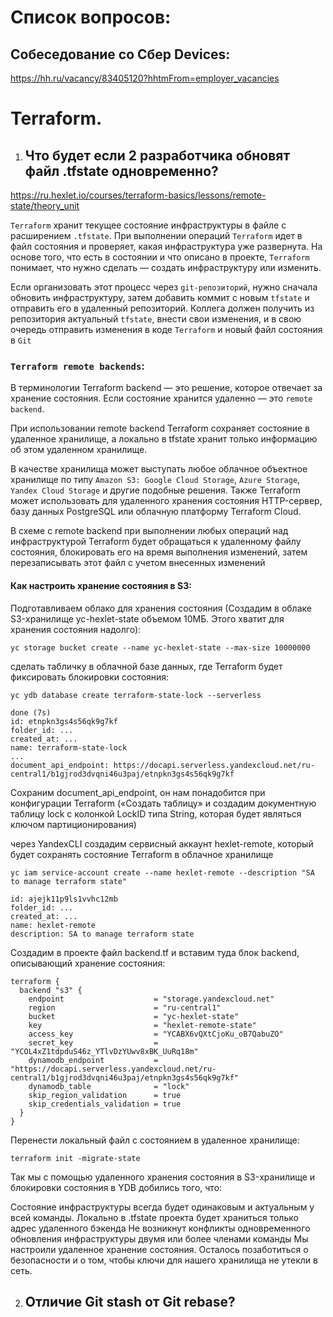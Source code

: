 # Список вопросов:

## Собеседование со Сбер Devices:
https://hh.ru/vacancy/83405120?hhtmFrom=employer_vacancies


# Terraform.

1. ## Что будет если 2 разработчика обновят файл .tfstate одновременно?

https://ru.hexlet.io/courses/terraform-basics/lessons/remote-state/theory_unit

`Terraform` хранит текущее состояние инфраструктуры в файле с расширением `.tfstate`. При выполнении операций `Terraform` идет в файл состояния и проверяет, какая инфраструктура уже развернута. На основе того, что есть в состоянии и что описано в проекте, `Terraform` понимает, что нужно сделать — создать инфраструктуру или изменить.

Если организовать этот процесс через `git-репозиторий`, нужно сначала обновить инфраструктуру, затем добавить коммит с новым `tfstate` и отправить его в удаленный репозиторий. Коллега должен получить из репозитория актуальный `tfstate`, внести свои изменения, и в свою очередь отправить изменения в коде `Terraform` и новый файл состояния в `Git`

### `Terraform remote backends`:

В терминологии Terraform backend — это решение, которое отвечает за хранение состояния. Если состояние хранится удаленно — это `remote backend`.

При использовании remote backend Terraform сохраняет состояние в удаленное хранилище, а локально в tfstate хранит только информацию об этом удаленном хранилище.

В качестве хранилища может выступать любое облачное объектное хранилище по типу `Amazon S3: Google Cloud Storage`, `Azure Storage`, `Yandex Cloud Storage` и другие подобные решения. Также Terraform может использовать для удаленного хранения состояния HTTP-сервер, базу данных PostgreSQL или облачную платформу Terraform Cloud.

В схеме с remote backend при выполнении любых операций над инфраструктурой Terraform будет обращаться к удаленному файлу состояния, блокировать его на время выполнения изменений, затем перезаписывать этот файл с учетом внесенных изменений

#### Как настроить хранение состояния в S3:
Подготавливаем облако для хранения состояния (Создадим в облаке S3-хранилище yc-hexlet-state объемом 10МБ. Этого хватит для хранения состояния надолго):
```
yc storage bucket create --name yc-hexlet-state --max-size 10000000
```
сделать табличку в облачной базе данных, где Terraform будет фиксировать блокировки состояния:
```
yc ydb database create terraform-state-lock --serverless

done (7s)
id: etnpkn3gs4s56qk9g7kf
folder_id: ...
created_at: ...
name: terraform-state-lock
...
document_api_endpoint: https://docapi.serverless.yandexcloud.net/ru-central1/b1gjrod3dvqni46u3paj/etnpkn3gs4s56qk9g7kf
```
Сохраним document_api_endpoint, он нам понадобится при конфигурации Terraform («Создать таблицу» и создадим документную таблицу lock с колонкой LockID типа String, которая будет являться ключом партиционирования)

через YandexCLI создадим сервисный аккаунт hexlet-remote, который будет сохранять состояние Terraform в облачное хранилище
```
yc iam service-account create --name hexlet-remote --description "SA to manage terraform state"

id: ajejk11p9ls1vvhc12mb
folder_id: ...
created_at: ...
name: hexlet-remote
description: SA to manage terraform state
```

Создадим в проекте файл backend.tf и вставим туда блок backend, описывающий хранение состояния:
```
terraform {
  backend "s3" {
    endpoint                    = "storage.yandexcloud.net"
    region                      = "ru-central1"
    bucket                      = "yc-hexlet-state"
    key                         = "hexlet-remote-state"
    access_key                  = "YCABX6vQXtCjoKu_oB7QabuZO"
    secret_key                  = "YCOL4xZ1tdpduS46z_YTlvDzYUwv8xBK_UuRq18m"
    dynamodb_endpoint           = "https://docapi.serverless.yandexcloud.net/ru-central1/b1gjrod3dvqni46u3paj/etnpkn3gs4s56qk9g7kf"
    dynamodb_table              = "lock"
    skip_region_validation      = true
    skip_credentials_validation = true
  }
}
```
Перенести локальный файл с состоянием в удаленное хранилище:
```
terraform init -migrate-state
```

Так мы с помощью удаленного хранения состояния в S3-хранилище и блокировки состояния в YDB добились того, что:

Состояние инфраструктуры всегда будет одинаковым и актуальным у всей команды. Локально в .tfstate проекта будет храниться только адрес удаленного бэкенда
Не возникнут конфликты одновременного обновления инфраструктуры двумя или более членами команды
Мы настроили удаленное хранение состояния. Осталось позаботиться о безопасности и о том, чтобы ключи для нашего хранилища не утекли в сеть.

2. ## Отличие Git stash от Git rebase?


